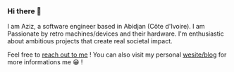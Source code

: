 ### Hi there 👋

I am Aziz, a software engineer based in Abidjan (Côte d'Ivoire). I am Passionate by retro machines/devices and their hardware. I'm enthusiastic about ambitious projects that create real societal impact.

Feel free to [reach out to me](aziz.soule.dev@gmail.com) !
You can also visit my personal [wesite/blog](https://www.azizsoule.me) for more informations me 😁 !
